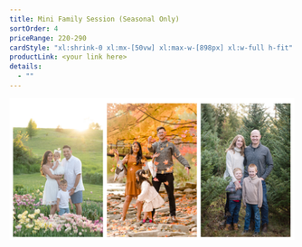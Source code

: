 ```yaml
---
title: Mini Family Session (Seasonal Only)
sortOrder: 4
priceRange: 220-290
cardStyle: "xl:shrink-0 xl:mx-[50vw] xl:max-w-[898px] xl:w-full h-fit"
productLink: <your link here>
details:
  - ""
---
```


![Mini Family Session](../../assets/seasons.jpg)
